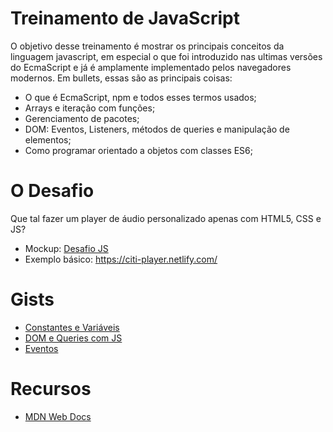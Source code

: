 # Treinamento de JavaScript

O objetivo desse treinamento é mostrar os principais conceitos da linguagem javascript, em especial o que foi introduzido nas ultimas versões do EcmaScript e já é amplamente implementado pelos navegadores modernos. Em bullets, essas são as principais coisas:
- O que é EcmaScript, npm e todos esses termos usados;
- Arrays e iteração com funções;
- Gerenciamento de pacotes;
- DOM: Eventos, Listeners, métodos de queries e manipulação de elementos;
- Como programar orientado a objetos com classes ES6;

# O Desafio
Que tal fazer um player de áudio personalizado apenas com HTML5, CSS e JS?
- Mockup: [Desafio JS](https://www.figma.com/file/UWCyOMrpFhyrVDiYHDS3By/desafio-js?node-id=0%3A1)
- Exemplo básico: https://citi-player.netlify.com/

# Gists
- [Constantes e Variáveis](https://gist.github.com/jrmmendes/51c5e833860fdc942d7f3e5f1fb17d3a#file-const-var-let-md)
- [DOM e Queries com JS](https://gist.github.com/jrmmendes/51c5e833860fdc942d7f3e5f1fb17d3a#file-document-object-model-md)
- [Eventos](https://gist.github.com/jrmmendes/51c5e833860fdc942d7f3e5f1fb17d3a#file-events-md)

# Recursos
- [MDN Web Docs](https://developer.mozilla.org/pt-BR)
